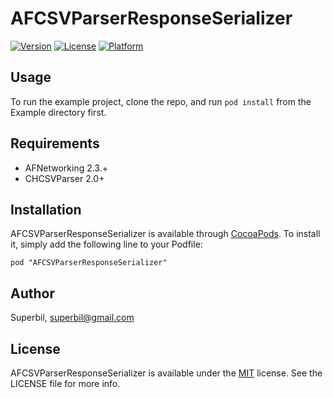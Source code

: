 # AFCSVParserResponseSerializer

[![Version](https://img.shields.io/cocoapods/v/AFCSVParserResponseSerializer.svg?style=flat)](http://cocoadocs.org/docsets/AFCSVParserResponseSerializer)
[![License](https://img.shields.io/cocoapods/l/AFCSVParserResponseSerializer.svg?style=flat)](http://cocoadocs.org/docsets/AFCSVParserResponseSerializer)
[![Platform](https://img.shields.io/cocoapods/p/AFCSVParserResponseSerializer.svg?style=flat)](http://cocoadocs.org/docsets/AFCSVParserResponseSerializer)

## Usage

To run the example project, clone the repo, and run `pod install` from the Example directory first.

## Requirements

* AFNetworking 2.3.+
* CHCSVParser 2.0+

## Installation

AFCSVParserResponseSerializer is available through [CocoaPods](http://cocoapods.org). To install
it, simply add the following line to your Podfile:

    pod "AFCSVParserResponseSerializer"

## Author

Superbil, superbil@gmail.com

## License

AFCSVParserResponseSerializer is available under the [MIT](http://superbil.mit-license.org) license. See the LICENSE file for more info.

